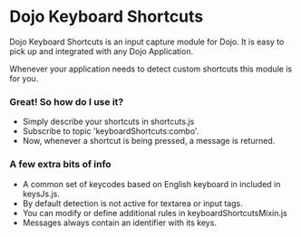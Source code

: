 # Dojo Keyboard Shortcuts
Dojo Keyboard Shortcuts is an input capture module for Dojo.
It is easy to pick up and integrated with any Dojo Application.

Whenever your application needs to detect custom shortcuts this module is for you.

### Great! So how do I use it?
- Simply describe your shortcuts in shortcuts.js
- Subscribe to topic 'keyboardShortcuts:combo'.
- Now, whenever a shortcut is being pressed, a message is returned.

### A few extra bits of info
- A common set of keycodes based on English keyboard in included in keysJs.js.
- By default detection is not active for textarea or input tags.
- You can modify or define additional rules in keyboardShortcutsMixin.js
- Messages always contain an identifier with its keys.

